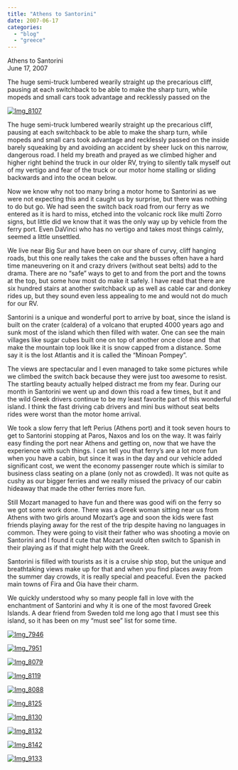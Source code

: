 ```yaml
---
title: "Athens to Santorini"
date: 2007-06-17
categories: 
  - "blog"
  - "greece"
---
```


Athens to Santorini  
June 17, 2007

The huge semi-truck lumbered wearily straight up the precarious cliff,  
pausing at each switchback to be able to make the sharp turn, while  
mopeds and small cars took advantage and recklessly passed on the

<!--more-->

[![Img_8107](https://pub-ac94b3f306b24c0dba4238943c97f2e1.r2.dev/soultravelers3/images/2008/03/05/img_8107.png "Img_8107")](https://pub-ac94b3f306b24c0dba4238943c97f2e1.r2.dev/photos/uncategorized/2008/03/05/img_8107.png)

The huge semi-truck lumbered wearily straight up the precarious cliff, pausing at each switchback to be able to make the sharp turn, while mopeds and small cars took advantage and recklessly passed on the inside barely squeaking by and avoiding an accident by sheer luck on this narrow, dangerous road. I held my breath and prayed as we climbed higher and higher right behind the truck in our older RV, trying to silently talk myself out of my vertigo and fear of the truck or our motor home stalling or sliding backwards and into the ocean below.

Now we know why not too many bring a motor home to Santorini as we were not expecting this and it caught us by surprise, but there was nothing to do but go. We had seen the switch back road from our ferry as we entered as it is hard to miss, etched into the volcanic rock like multi Zorro signs, but little did we know that it was the only way up by vehicle from the ferry port. Even DaVinci who has no vertigo and takes most things calmly, seemed a little unsettled.

We live near Big Sur and have been on our share of curvy, cliff hanging roads, but this one really takes the cake and the busses often have a hard time maneuvering on it and crazy drivers (without seat belts) add to the drama. There are no “safe” ways to get to and from the port and the towns at the top, but some how most do make it safely. I have read that there are six hundred stairs at another switchback up as well as cable car and donkey rides up, but they sound even less appealing to me and would not do much for our RV.

Santorini is a unique and wonderful port to arrive by boat, since the island is built on the crater (caldera) of a volcano that erupted 4000 years ago and sunk most of the island which then filled with water. One can see the main villages like sugar cubes built one on top of another once close and  that make the mountain top look like it is snow capped from a distance. Some say it is the lost Atlantis and it is called the “Minoan Pompey”.

The views are spectacular and I even managed to take some pictures while we climbed the switch back because they were just too awesome to resist. The startling beauty actually helped distract me from my fear. During our month in Santorini we went up and down this road a few times, but it and the wild Greek drivers continue to be my least favorite part of this wonderful island. I think the fast driving cab drivers and mini bus without seat belts rides were worst than the motor home arrival.

We took a slow ferry that left Perius (Athens port) and it took seven hours to get to Santorini stopping at Paros, Naxos and Ios on the way. It was fairly easy finding the port near Athens and getting on, now that we have the experience with such things. I can tell you that ferry’s are a lot more fun when you have a cabin, but since it was in the day and our vehicle added significant cost, we went the economy passenger route which is similar to business class seating on a plane (only not as crowded). It was not quite as cushy as our bigger ferries and we really missed the privacy of our cabin hideaway that made the other ferries more fun.

Still Mozart managed to have fun and there was good wifi on the ferry so we got some work done. There was a Greek woman sitting near us from Athens with two girls around Mozart’s age and soon the kids were fast friends playing away for the rest of the trip despite having no languages in common. They were going to visit their father who was shooting a movie on Santorini and I found it cute that Mozart would often switch to Spanish in their playing as if that might help with the Greek.

Santorini is filled with tourists as it is a cruise ship stop, but the unique and breathtaking views make up for that and when you find places away from the summer day crowds, it is really special and peaceful. Even the  packed main towns of Fira and Oia have their charm.

We quickly understood why so many people fall in love with the enchantment of Santorini and why it is one of the most favored Greek Islands. A dear friend from Sweden told me long ago that I must see this island, so it has been on my “must see” list for some time.

[![Img_7946](https://pub-ac94b3f306b24c0dba4238943c97f2e1.r2.dev/soultravelers3/images/2008/03/05/img_7946.png "Img_7946")](https://pub-ac94b3f306b24c0dba4238943c97f2e1.r2.dev/photos/uncategorized/2008/03/05/img_7946.png)

[![Img_7951](https://pub-ac94b3f306b24c0dba4238943c97f2e1.r2.dev/soultravelers3/images/2008/03/05/img_7951.png "Img_7951")](https://pub-ac94b3f306b24c0dba4238943c97f2e1.r2.dev/photos/uncategorized/2008/03/05/img_7951.png)

[![Img_8079](https://pub-ac94b3f306b24c0dba4238943c97f2e1.r2.dev/soultravelers3/images/2008/03/05/img_8079.png "Img_8079")](https://pub-ac94b3f306b24c0dba4238943c97f2e1.r2.dev/photos/uncategorized/2008/03/05/img_8079.png)

[![Img_8119](https://pub-ac94b3f306b24c0dba4238943c97f2e1.r2.dev/soultravelers3/images/2008/03/05/img_8119.png "Img_8119")](https://pub-ac94b3f306b24c0dba4238943c97f2e1.r2.dev/photos/uncategorized/2008/03/05/img_8119.png)

[![Img_8088](https://pub-ac94b3f306b24c0dba4238943c97f2e1.r2.dev/soultravelers3/images/2008/03/05/img_8088.png "Img_8088")](https://pub-ac94b3f306b24c0dba4238943c97f2e1.r2.dev/photos/uncategorized/2008/03/05/img_8088.png)

[![Img_8125](https://pub-ac94b3f306b24c0dba4238943c97f2e1.r2.dev/soultravelers3/images/2008/03/05/img_8125.png "Img_8125")](https://pub-ac94b3f306b24c0dba4238943c97f2e1.r2.dev/photos/uncategorized/2008/03/05/img_8125.png)

[![Img_8130](https://pub-ac94b3f306b24c0dba4238943c97f2e1.r2.dev/soultravelers3/images/2008/03/05/img_8130.png "Img_8130")](https://pub-ac94b3f306b24c0dba4238943c97f2e1.r2.dev/photos/uncategorized/2008/03/05/img_8130.png)

[![Img_8132](https://pub-ac94b3f306b24c0dba4238943c97f2e1.r2.dev/soultravelers3/images/2008/03/05/img_8132.png "Img_8132")](https://pub-ac94b3f306b24c0dba4238943c97f2e1.r2.dev/photos/uncategorized/2008/03/05/img_8132.png)

[![Img_8142](https://pub-ac94b3f306b24c0dba4238943c97f2e1.r2.dev/soultravelers3/images/2008/03/05/img_8142.png "Img_8142")](https://pub-ac94b3f306b24c0dba4238943c97f2e1.r2.dev/photos/uncategorized/2008/03/05/img_8142.png)

[![Img_9133](https://pub-ac94b3f306b24c0dba4238943c97f2e1.r2.dev/soultravelers3/images/2008/03/05/img_9133.png "Img_9133")](https://pub-ac94b3f306b24c0dba4238943c97f2e1.r2.dev/photos/uncategorized/2008/03/05/img_9133.png)
